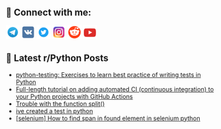 ## 🔎 Connect with me:
[<img src="https://github.com/bullbesh/bullbesh/blob/main/images/Telegram.png" width="32" height="32" />](https://t.me/bullbesh)
[<img src="https://github.com/bullbesh/bullbesh/blob/main/images/VK.png" width="32" height="32" />](https://vk.com/bullbesh)
[<img src="https://github.com/bullbesh/bullbesh/blob/main/images/Twitter.png" width="32" height="32" />](https://twitter.com/bullbesh1)
[<img src="https://github.com/bullbesh/bullbesh/blob/main/images/Instagram.png" width="32" height="32" />](https://www.instagram.com/bullbesh)
[<img src="https://github.com/bullbesh/bullbesh/blob/main/images/Reddit.png" width="32" height="32" />](https://www.reddit.com/user/bullbesh)
[<img src="https://github.com/bullbesh/bullbesh/blob/main/images/YouTube.png" width="32" height="32" />](https://www.youtube.com/channel/UCtfjRs6uzgq5mfm8S06WTcg)

## 📕 Latest r/Python Posts
<!-- BLOG-POST-LIST:START -->
- [python-testing: Exercises to learn best practice of writing tests in Python](https://www.reddit.com/r/Python/comments/zy7fyh/pythontesting_exercises_to_learn_best_practice_of/)
- [Full-length tutorial on adding automated CI &lpar;continuous integration&rpar; to your Python projects with GitHub Actions](https://www.reddit.com/r/Python/comments/zy65qa/fulllength_tutorial_on_adding_automated_ci/)
- [Trouble with the function split&lpar;&rpar;](https://www.reddit.com/r/Python/comments/zy4vxo/trouble_with_the_function_split/)
- [ive created a test in python](https://www.reddit.com/r/Python/comments/zy4pyd/ive_created_a_test_in_python/)
- [[selenium] How to find span in found element in selenium python](https://www.reddit.com/r/Python/comments/zy4fyc/selenium_how_to_find_span_in_found_element_in/)
<!-- BLOG-POST-LIST:END -->
